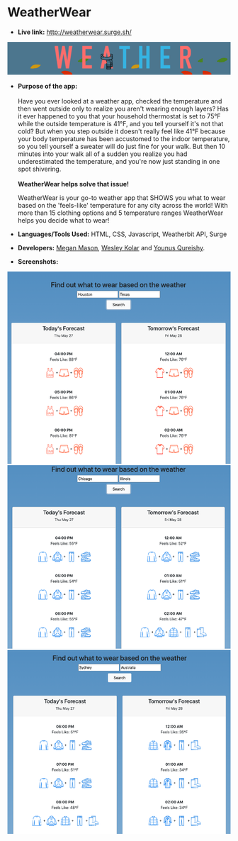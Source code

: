 # WeatherWear
* **Live link:**
http://weatherwear.surge.sh/

![](https://github.com/yqureishy/WeatherWear/blob/master/screenshots/Logo.png?raw=true)

* **Purpose of the app:** <br/><br/>
Have you ever looked at a weather app, checked the temperature and then went outside only to realize you aren't wearing enough layers? 
Has it ever happened to you that your household thermostat is set to 75°F while the outside temperature is 41°F, and you tell yourself it's not that cold? But when you step outside it doesn't really feel like 41°F because your body temperature has been accustomed to the indoor temperature, so you tell yourself a sweater will do just fine for your walk. But then 10 minutes into your walk all of a sudden you realize you had underestimated the temperature, and you're now just standing in one spot shivering. <br><br><b>WeatherWear helps solve that issue!</b>

   WeatherWear is your go-to weather app that SHOWS you what to wear based on the 'feels-like' temperature for any city across the world! With more than 15 clothing options and 5 temperature ranges WeatherWear helps you decide what to wear!

* **Languages/Tools Used:**
HTML, CSS, Javascript, Weatherbit API, Surge

* **Developers:**
[Megan Mason](https://github.com/mmason27), [Wesley Kolar](https://github.com/wesleyjkolar) and [Younus Qureishy](https://github.com/yqureishy).



* **Screenshots:**

![](https://github.com/yqureishy/WeatherWear/blob/master/screenshots/Houston.png?raw=true)
![](https://github.com/yqureishy/WeatherWear/blob/master/screenshots/Chicago.png?raw=true)
![](https://github.com/yqureishy/WeatherWear/blob/master/screenshots/Sydney.png?raw=true)
